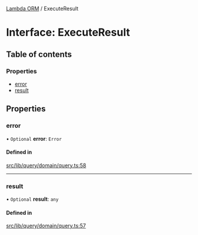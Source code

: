 [Lambda ORM](../README.md) / ExecuteResult

# Interface: ExecuteResult

## Table of contents

### Properties

- [error](ExecuteResult.md#error)
- [result](ExecuteResult.md#result)

## Properties

### error

• `Optional` **error**: `Error`

#### Defined in

[src/lib/query/domain/query.ts:58](https://github.com/FlavioLionelRita/lambdaorm/blob/f496198b/src/lib/query/domain/query.ts#L58)

___

### result

• `Optional` **result**: `any`

#### Defined in

[src/lib/query/domain/query.ts:57](https://github.com/FlavioLionelRita/lambdaorm/blob/f496198b/src/lib/query/domain/query.ts#L57)
